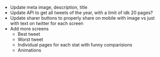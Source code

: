 - Update meta image, description, title
- Update API to get all tweets of the year, with a limit of idk 20 pages?
- Update sharer buttons to properly share on mobile with image vs just with text on twitter for each screen
- Add more screens
  - Best tweet
  - Worst tweet
  - Individual pages for each stat with funny comparisions
  - Animations